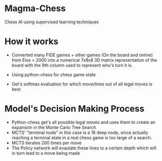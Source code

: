 # Magma-Chess
Chess AI using supervised learning techniques

# How it works
* Converted many FIDE games + other games (On the board and online) from Elos > 2000 into a numerical 7x8x8 3D matrix representation of the board with the 9th column used to represent who's turn it is. 

* Using python-chess for chess game state

* Get's softmax evaluation for which move/lines out of all legal moves is best

# Model's Decision Making Process
* Python-chess get's all possible legal moves and uses them to create an expansion in the Monte Carlo Tree Search
* MCTS' "terminal node" in this case is a 18 deep node, since actually reaching a terminal state in a real chess game is too large of a search.
* MCTS iterates 200 times per move
* The Policy network will evaulate these lines to a certain depth which will in turn lead to a move being made
